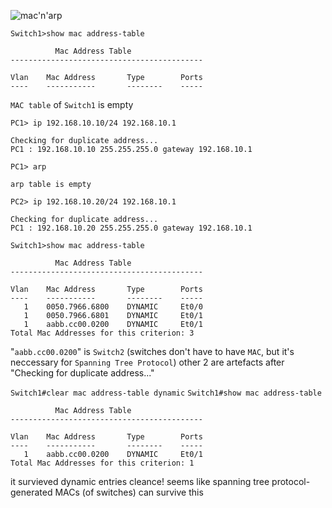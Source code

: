 ![mac'n'arp](./img/macarp.png)

`Switch1>show mac address-table`
```
          Mac Address Table
-------------------------------------------

Vlan    Mac Address       Type        Ports
----    -----------       --------    -----
```
`MAC table` of `Switch1` is empty

`PC1> ip 192.168.10.10/24 192.168.10.1`
```
Checking for duplicate address...
PC1 : 192.168.10.10 255.255.255.0 gateway 192.168.10.1
```

`PC1> arp`
```
arp table is empty
```

`PC2> ip 192.168.10.20/24 192.168.10.1`
```
Checking for duplicate address...
PC1 : 192.168.10.20 255.255.255.0 gateway 192.168.10.1
```

`Switch1>show mac address-table`
```
          Mac Address Table
-------------------------------------------

Vlan    Mac Address       Type        Ports
----    -----------       --------    -----
   1    0050.7966.6800    DYNAMIC     Et0/0
   1    0050.7966.6801    DYNAMIC     Et0/1
   1    aabb.cc00.0200    DYNAMIC     Et0/1
Total Mac Addresses for this criterion: 3
```
"`aabb.cc00.0200`" is `Switch2` (switches don't have to have `MAC`, but it's neccessary for `Spanning Tree Protocol`)
other 2 are artefacts after "Checking for duplicate address..."

`Switch1#clear mac address-table dynamic`
`Switch1#show mac address-table`
```
          Mac Address Table
-------------------------------------------

Vlan    Mac Address       Type        Ports
----    -----------       --------    -----
   1    aabb.cc00.0200    DYNAMIC     Et0/1
Total Mac Addresses for this criterion: 1
```
it survieved dynamic entries cleance!
seems like spanning tree protocol-generated MACs (of switches) can survive this
